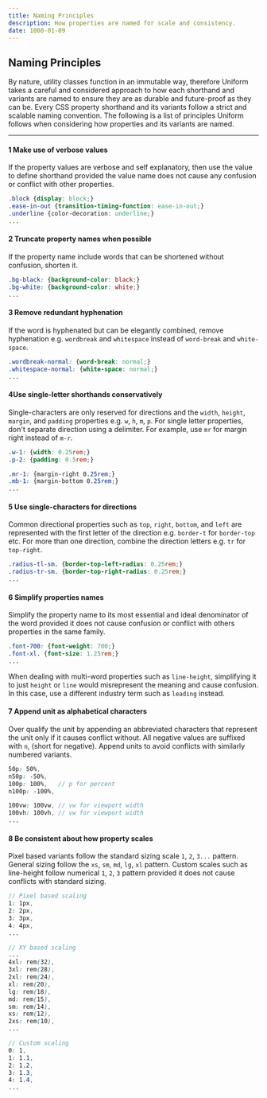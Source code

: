 ```yaml
---
title: Naming Principles
description: How properties are named for scale and consistency.
date: 1000-01-09
---
```


## Naming Principles

By nature, utility classes function in an immutable way, therefore Uniform takes a careful and considered approach to how each shorthand and variants are named to ensure they are as durable and future-proof as they can be. Every CSS property shorthand and its variants follow a strict and scalable naming convention. The following is a list of principles Uniform follows when considering how properties and its variants are named.

---

<div class="mb-10"></div>

<h4><span class="w-24 h-24 mr-8 inline-flex align-items-center justify-content-center font-sm font-600 leading-0 bg-silver-200 leading-1 color-black radius-round">1</span> Make use of verbose values</h4>

If the property values are verbose and self explanatory, then use the value to define shorthand provided the value name does not cause any confusion or conflict with other properties.

```scss
.block {display: block;}
.ease-in-out {transition-timing-function: ease-in-out;}
.underline {color-decoration: underline;}
...
```

<div class="mb-10"></div>

<h4><span class="w-24 h-24 mr-8 inline-flex align-items-center justify-content-center font-sm font-600 leading-0 bg-silver-200 leading-1 color-black radius-round">2</span> Truncate property names when possible</h4>

If the property name include words that can be shortened without confusion, shorten it.

```scss
.bg-black: {background-color: black;}
.bg-white: {background-color: white;}
...
```

<div class="mb-10"></div>

<h4><span class="w-24 h-24 mr-8 inline-flex align-items-center justify-content-center font-sm font-600 leading-0 bg-silver-200 leading-1 color-black radius-round">3</span> Remove redundant hyphenation</h4>

If the word is hyphenated but can be elegantly combined, remove hyphenation e.g. `wordbreak` and `whitespace` instead of `word-break` and `white-space`.

```scss
.wordbreak-normal: {word-break: normal;}
.whitespace-normal: {white-space: normal;}
...
```

<div class="mb-10"></div>

<h4><span class="w-24 h-24 mr-8 inline-flex align-items-center justify-content-center font-sm font-600 leading-0 bg-silver-200 leading-1 color-black radius-round">4</span>Use single-letter shorthands conservatively</h4>

Single-characters are only reserved for directions and the `width`, `height`, `margin`, and `padding` properties e.g. `w`, `h`, `m`, `p`. For single letter properties, don't separate direction using a delimiter. For example, use `mr` for margin right instead of `m-r`.

```scss
.w-1: {width: 0.25rem;}
.p-2: {padding: 0.5rem;}

.mr-1: {margin-right 0.25rem;}
.mb-1: {margin-bottom 0.25rem;}
...
```

<div class="mb-10"></div>

<h4><span class="w-24 h-24 mr-8 inline-flex align-items-center justify-content-center font-sm font-600 leading-0 bg-silver-200 leading-1 color-black radius-round">5</span> Use single-characters for directions</h4>

Common directional properties such as `top`, `right`, `bottom`, and `left` are represented with the first letter of the direction e.g. `border-t` for `border-top` etc. For more than one direction, combine the direction letters e.g. `tr` for `top-right`.

```scss
.radius-tl-sm. {border-top-left-radius: 0.25rem;}
.radius-tr-sm. {border-top-right-radius: 0.25rem;}
...
```

<div class="mb-10"></div>

<h4><span class="w-24 h-24 mr-8 inline-flex align-items-center justify-content-center font-sm font-600 leading-0 bg-silver-200 leading-1 color-black radius-round">6</span> Simplify properties names</h4>

Simplify the property name to its most essential and ideal denominator of the word provided it does not cause confusion or conflict with others properties in the same family.

```scss
.font-700: {font-weight: 700;}
.font-xl. {font-size: 1.25rem;}
...
```

When dealing with multi-word properties such as `line-height`, simplifying it to just `height` or `line` would misrepresent the meaning and cause confusion. In this case, use a different industry term such as `leading` instead.

<div class="mb-10"></div>

<h4><span class="w-24 h-24 mr-8 inline-flex align-items-center justify-content-center font-sm font-600 leading-0 bg-silver-200 leading-1 color-black radius-round">7</span> Append unit as alphabetical characters</h4>

Over qualify the unit by appending an abbreviated characters that represent the unit only if it causes conflict without. All negative values are suffixed with `n`, (short for negative). Append units to avoid conflicts with similarly numbered variants.


```scss
50p: 50%,
n50p: -50%,
100p: 100%,   // p for percent
n100p: -100%,

100vw: 100vw, // vw for viewport width
100vh: 100vh, // vw for viewport width
...
```

<div class="mb-10"></div>

<h4><span class="w-24 h-24 mr-8 inline-flex align-items-center justify-content-center font-sm font-600 leading-0 bg-silver-200 leading-1 color-black radius-round">8</span> Be consistent about how property scales</h4>

Pixel based variants follow the standard sizing scale `1`, `2`, `3...` pattern. General sizing follow the `xs`, `sm`, `md`, `lg`, `xl` pattern. Custom scales such as line-height follow numerical `1`, `2`, `3` pattern provided it does not cause conflicts with standard sizing.

```scss
// Pixel based scaling
1: 1px,
2: 2px,
3: 3px,
4: 4px,
...
```

```scss
// XY based scaling
...
4xl: rem(32),
3xl: rem(28),
2xl: rem(24),
xl: rem(20),
lg: rem(18),
md: rem(15),
sm: rem(14),
xs: rem(12),
2xs: rem(10),
...
```

```scss
// Custom scaling
0: 1,
1: 1.1,
2: 1.2,
3: 1.3,
4: 1.4,
...
```